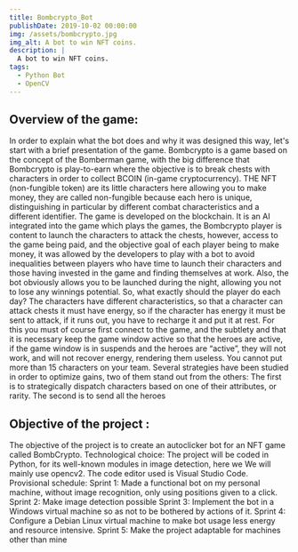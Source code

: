 ```yaml
---
title: Bombcrypto_Bot
publishDate: 2019-10-02 00:00:00
img: /assets/bombcrypto.jpg
img_alt: A bot to win NFT coins.
description: |
  A bot to win NFT coins.
tags:
  - Python Bot
  - OpenCV
---
```


## Overview of the game:

In order to explain what the bot does and why it was designed this way, let's start with a
brief presentation of the game.
Bombcrypto is a game based on the concept of the Bomberman game, with the big difference that
Bombcrypto is play-to-earn where the objective is
to break chests with characters in order to collect BCOIN (in-game cryptocurrency). THE
NFT (non-fungible token) are its little characters here
allowing you to make money, they are called non-fungible because each hero is unique,
distinguishing in particular by different combat characteristics
and a different identifier. The game is developed on the blockchain. It is an AI integrated into the game which
plays the games, the Bombcrypto player is content
to launch the characters to attack the chests, however, access to the game being paid, and the objective
goal of each player being to make money, it
was allowed by the developers to play with a bot to avoid inequalities between players
who have time to launch their characters and those
having invested in the game and finding themselves at work. Also, the bot obviously allows you to be
launched during the night, allowing you not to lose any winnings
potential.
So, what exactly should the player do each day? The characters have different
characteristics, so that a character can attack
chests it must have energy, so if the character has energy it must be sent to attack,
if it runs out, you have to recharge it and put it
at rest. For this you must of course first connect to the game, and the subtlety and that it is necessary
keep the game window active so that the heroes are active, if the game window is in
suspends and the heroes are “active”, they will not work, and will not recover
energy, rendering them useless. You cannot put more than 15 characters on your team.
Several strategies have been studied in order to optimize gains, two of them stand out from the
others:
The first is to strategically dispatch characters based on one of their
attributes, or rarity.
The second is to send all the heroes


## Objective of the project :

The objective of the project is to create an autoclicker bot for an NFT game called BombCrypto.
Technological choice:
The project will be coded in Python, for its well-known modules in image detection, here we
We will mainly use opencv2. The code editor used is Visual Studio Code.
Provisional schedule:
Sprint 1: Made a functional bot on my personal machine, without image recognition,
only using positions given to a click.
Sprint 2: Make image detection possible
Sprint 3: Implement the bot in a Windows virtual machine so as not to be bothered by
actions of it.
Sprint 4: Configure a Debian Linux virtual machine to make bot usage less
energy and resource intensive.
Sprint 5: Make the project adaptable for machines other than mine